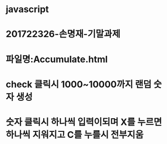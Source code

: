 # javascript
# 201722326-손명재-기말과제
# 파일명:Accumulate.html
# check 클릭시 1000~10000까지 랜덤 숫자 생성
# 숫자 클릭시 하나씩 입력이되며 X를 누르면 하나씩 지워지고 C를 누를시 전부지움

